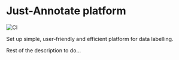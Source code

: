 # Just-Annotate platform

![CI](https://github.com/tomaszjopek/just-annotate/actions/workflows/gradle.yml/badge.svg)

Set up simple, user-friendly and efficient platform for data labelling.

Rest of the description to do...
